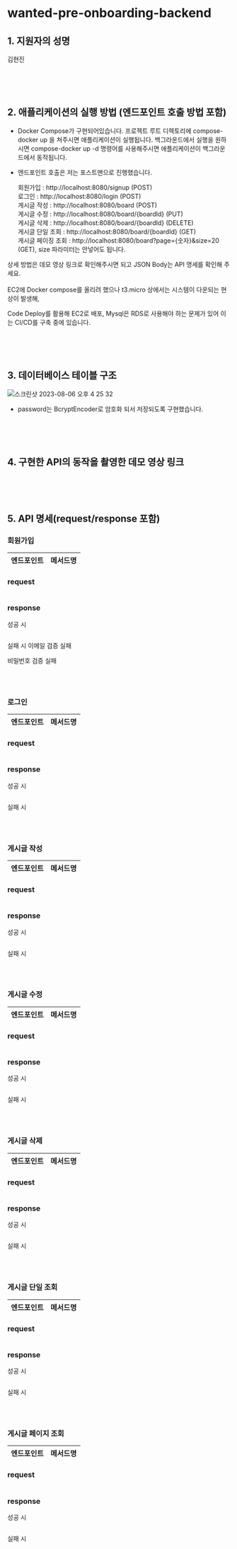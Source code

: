 # wanted-pre-onboarding-backend


## 1. 지원자의 성명
김현진

<br>
<br>
<br>

## 2. 애플리케이션의 실행 방법 (엔드포인트 호출 방법 포함)
- Docker Compose가 구현되어있습니다.
  프로젝트 루트 디렉토리에 compose-docker up 을 쳐주시면 애플리케이션이 실행됩니다.
  백그라운드에서 실행을 원하시면 compose-docker up -d 명령어를 사용해주시면 애플리케이션이 백그라운드에서 동작됩니다.


- 엔드포인트 호출은 저는 포스트맨으로 진행했습니다.

  
  회원가입 : http://localhost:8080/signup (POST) <br>
  로그인 : http://localhost:8080/login (POST) <br>
  게시글 작성 : http://localhost:8080/board (POST) <br>
  게시글 수정 : http://localhost:8080/board/{boardId} (PUT) <br>
  게시글 삭제 : http://localhost:8080/board/{boardId} (DELETE) <br>
  게시글 단일 조회 : http://localhost:8080/board/{boardId} (GET) <br>
  게시글 페이징 조회 : http://localhost:8080/board?page={숫자}&size=20 (GET), size 파라미터는 안넣어도 됩니다.

상세 방법은 데모 영상 링크로 확인해주시면 되고 JSON Body는 API 명세를 확인해 주세요.
<br>
<br>
EC2에 Docker compose를 올리려 했으나 t3.micro 상에서는 시스템이 다운되는 현상이 발생해,

Code Deploy를 활용해 EC2로 배포, Mysql은 RDS로 사용해야 하는 문제가 있어 이는 CI/CD를 구축 중에 있습니다.


<br>
<br>
<br>

## 3. 데이터베이스 테이블 구조

![스크린샷 2023-08-06 오후 4 25 32](https://github.com/khj745700/wanted-pre-onboarding-backend/assets/68643347/1a659b05-2630-4426-9399-33eddb745833)
- password는 BcryptEncoder로 암호화 되서 저장되도록 구현했습니다.

<br>
<br>
<br>

## 4. 구현한 API의 동작을 촬영한 데모 영상 링크


<br>
<br>
<br>

## 5. API 명세(request/response 포함)


### 회원가입
|엔드포인트|메서드명|
|---|---|

### request
```json


```


### response
성공 시
```json


```

실패 시
이메일 검증 실패


비밀번호 검증 실패

<br>
<br>

### 로그인
|엔드포인트|메서드명|
|---|---|

### request
```json


```


### response
성공 시
```json


```

실패 시


<br>
<br>

### 게시글 작성
|엔드포인트|메서드명|
|---|---|

### request
```json


```


### response
성공 시
```json


```

실패 시


<br>
<br>

### 게시글 수정
|엔드포인트|메서드명|
|---|---|

### request
```json


```


### response
성공 시
```json


```

실패 시


<br>
<br>

### 게시글 삭제
|엔드포인트|메서드명|
|---|---|

### request
```json


```


### response
성공 시
```json


```

실패 시


<br>
<br>

### 게시글 단일 조회
|엔드포인트|메서드명|
|---|---|

### request
```json


```


### response
성공 시
```json


```

실패 시


<br>
<br>

### 게시글 페이지 조회
|엔드포인트|메서드명|
|---|---|

### request
```json


```


### response
성공 시
```json


```

실패 시



